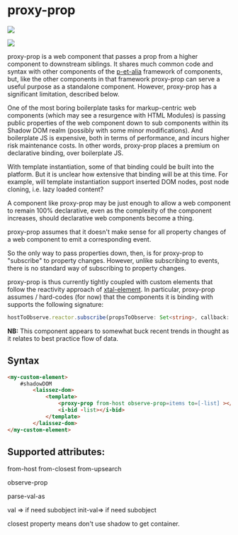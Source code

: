 # proxy-prop

<a href="https://nodei.co/npm/proxy-prop/"><img src="https://nodei.co/npm/proxy-prop.png"></a>

<img src="https://badgen.net/bundlephobia/minzip/proxy-prop">

proxy-prop is a web component that passes a prop from a higher component to downstream siblings.  It shares much common code and syntax with other components of the [p-et-alia](https://github.com/bahrus/p-et-alia) framework of components, but, like the other components in that framework proxy-prop can serve a useful purpose as a standalone component.  However, proxy-prop has a significant limitation, described below.

One of the most boring boilerplate tasks for markup-centric web components (which may see a resurgence with HTML Modules) is passing public properties of the web component down to sub components within its Shadow DOM realm (possibly with some minor modifications).  And boilerplate JS is expensive, both in terms of performance, and incurs higher risk maintenance costs.  In other words, proxy-prop places a premium on declarative binding, over boilerplate JS.

With template instantiation, some of that binding could be built into the platform.  But it is unclear how extensive that binding will be at this time.  For example, will template instantiation support inserted DOM nodes, post node cloning, i.e. lazy loaded content?

A component like proxy-prop may be just enough to allow a web component to remain 100% declarative, even as the complexity of the component increases, should declarative web components become a thing.

proxy-prop assumes that it doesn't make sense for all property changes of a web component to emit a corresponding event.

So the only way to pass properties down, then, is for proxy-prop to "subscribe" to property changes.  However, unlike subscribing to events, there is no standard way of subscribing to property changes.

proxy-prop is thus currently tightly coupled with custom elements that follow the reactivity approach of [xtal-element](https://github.com/bahrus/xtal-element).  In particular, proxy-prop assumes / hard-codes (for now) that the components it is binding with supports the following signature:

```TypeScript
hostToObserve.reactor.subscribe(propsToObserve: Set<string>, callback: (reactor: any) => void));
```

**NB:**  This component appears to somewhat buck recent trends in thought as it relates to best practice flow of data.  

## Syntax

```html
<my-custom-element>
    #shadowDOM
        <laissez-dom>
            <template>
                <proxy-prop from-host observe-prop=items to=[-list] ></proxy-prop>
                <i-bid -list></i-bid>
            </template>
        </laissez-dom>
</my-custom-element>
```



## Supported attributes:

from-host
from-closest
from-upsearch

observe-prop

parse-val-as

val => if need subobject
init-val=> if need subobject

closest property means don't use shadow to get container.